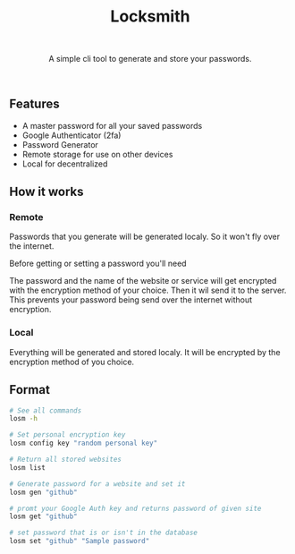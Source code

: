 <h1 align="center">
   Locksmith
</h1>
<br>
<p align="center">
  A simple cli tool to generate and store your passwords.
</p>
<br>

## Features
- A master password for all your saved passwords
- Google Authenticator (2fa)
- Password Generator
- Remote storage for use on other devices
- Local for decentralized

## How it works
### Remote
Passwords that you generate will be generated localy. So it won't fly over the internet. 

Before getting or setting a password you'll need 

The password and the name of the website or service will get encrypted with the encryption method of your choice. Then it wil send it to the server. This prevents your password being send over the internet without encryption.

### Local
Everything will be generated and stored localy. It will be encrypted by the encryption method of you choice. 

## Format
```bash
# See all commands
losm -h

# Set personal encryption key
losm config key "random personal key"

# Return all stored websites
losm list

# Generate password for a website and set it 
losm gen "github"

# promt your Google Auth key and returns password of given site
losm get "github"

# set password that is or isn't in the database
losm set "github" "Sample password"
```
